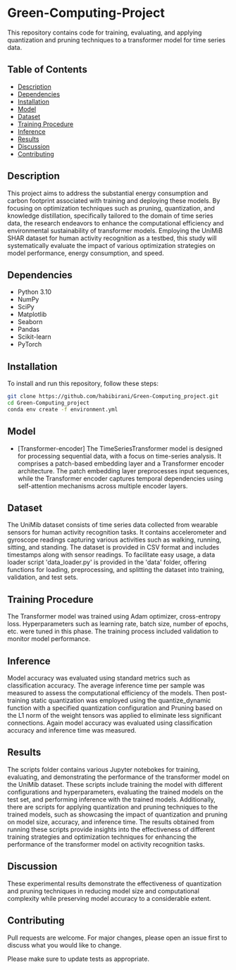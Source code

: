 # Green-Computing-Project
This repository contains code for training, evaluating, and applying quantization and pruning techniques to a transformer model for time series data. 


## Table of Contents
- [Description](#description)
- [Dependencies](#dependencies)
- [Installation](#installation)
- [Model](#model)
- [Dataset](#dataset)
- [Training Procedure](#Training-Procedure)
- [Inference](#inference)
- [Results](#results)
- [Discussion](#discussion)
- [Contributing](#contributing)


## Description
This project aims to address the substantial energy consumption and carbon footprint associated with training and deploying these models. By focusing on optimization techniques such as pruning, quantization, and knowledge distillation, specifically tailored to the domain of time series data, the research endeavors to enhance the computational efficiency and environmental sustainability of transformer models. Employing the UniMiB SHAR dataset for human activity recognition as a testbed, this study will systematically evaluate the impact of various optimization strategies on model performance, energy consumption, and speed.


## Dependencies
- Python 3.10
- NumPy
- SciPy
- Matplotlib
- Seaborn
- Pandas
- Scikit-learn
- PyTorch

## Installation

To install and run this repository, follow these steps:

```bash
git clone https://github.com/habibirani/Green-Computing_project.git
cd Green-Computing_project
conda env create -f environment.yml

```

## Model
  - [Transformer-encoder] The TimeSeriesTransformer model is designed for processing sequential data, with a focus on time-series analysis. It comprises a patch-based embedding layer and a Transformer encoder architecture. The patch embedding layer preprocesses input sequences, while the Transformer encoder captures temporal dependencies using self-attention mechanisms across multiple encoder layers.
  
## Dataset

The UniMib dataset consists of time series data collected from wearable sensors for human activity recognition tasks. It contains accelerometer and gyroscope readings capturing various activities such as walking, running, sitting, and standing. The dataset is provided in CSV format and includes timestamps along with sensor readings. To facilitate easy usage, a data loader script 'data_loader.py' is provided in the 'data' folder, offering functions for loading, preprocessing, and splitting the dataset into training, validation, and test sets.

## Training Procedure

The Transformer model was trained using  Adam optimizer, cross-entropy loss. Hyperparameters such as learning rate, batch size, number of epochs, etc. were tuned in this phase. The training process included validation to monitor model performance.

## Inference

Model accuracy was evaluated using standard metrics such as classification accuracy. The average inference time per sample was measured to assess the computational efficiency of the models. Then post-training static quantization was employed using the quantize_dynamic function with a specified quantization configuration and Pruning based on the L1 norm of the weight tensors was applied to eliminate less significant connections. Again model accuracy was evaluated using classification accuracy and inference time was measured.

## Results

The scripts folder contains various Jupyter notebokes for training, evaluating, and demonstrating the performance of the transformer model on the UniMib dataset. These scripts include training the model with different configurations and hyperparameters, evaluating the trained models on the test set, and performing inference with the trained models. Additionally, there are scripts for applying quantization and pruning techniques to the trained models, such as showcasing the impact of quantization and pruning on model size, accuracy, and inference time. The results obtained from running these scripts provide insights into the effectiveness of different training strategies and optimization techniques for enhancing the performance of the transformer model on activity recognition tasks.

## Discussion

These experimental results demonstrate the effectiveness of quantization and pruning techniques in reducing model size and computational complexity while preserving model accuracy to a considerable extent.

<!-- CONTRIBUTING -->
## Contributing
Pull requests are welcome. For major changes, please open an issue first to discuss what you would like to change.

Please make sure to update tests as appropriate.

